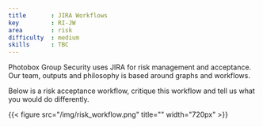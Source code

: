 ```yaml
---
title       : JIRA Workflows
key         : RI-JW
area        : risk
difficulty  : medium
skills      : TBC
---
```


Photobox Group Security uses JIRA for risk management and acceptance. Our team, outputs and philosophy is based around graphs and workflows.

Below is a risk acceptance workflow, critique this workflow and tell us what you would do differently.

{{< figure src="/img/risk_workflow.png" title="" width="720px" >}}